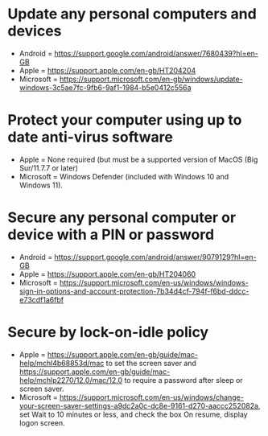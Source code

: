 # Update any personal computers and devices
- Android =  https://support.google.com/android/answer/7680439?hl=en-GB
- Apple =  https://support.apple.com/en-gb/HT204204
- Microsoft =  https://support.microsoft.com/en-gb/windows/update-windows-3c5ae7fc-9fb6-9af1-1984-b5e0412c556a  

# Protect your computer using up to date anti-virus software
- Apple = None required (but must be a supported version of MacOS (Big Sur/11.7.7 or later)
- Microsoft = Windows Defender (included with Windows 10 and Windows 11).

# Secure any personal computer or device with a PIN or password
- Android =  https://support.google.com/android/answer/9079129?hl=en-GB
- Apple =  https://support.apple.com/en-gb/HT204060
- Microsoft =  https://support.microsoft.com/en-us/windows/windows-sign-in-options-and-account-protection-7b34d4cf-794f-f6bd-ddcc-e73cdf1a6fbf

# Secure by lock-on-idle policy
- Apple = https://support.apple.com/en-gb/guide/mac-help/mchl4b68853d/mac to set the screen saver and https://support.apple.com/en-gb/guide/mac-help/mchlp2270/12.0/mac/12.0 to require a password after sleep or screen saver.
- Microsoft = https://support.microsoft.com/en-us/windows/change-your-screen-saver-settings-a9dc2a0c-dc8e-9161-d270-aaccc252082a, set Wait to 10 minutes or less, and check the box On resume, display logon screen. 